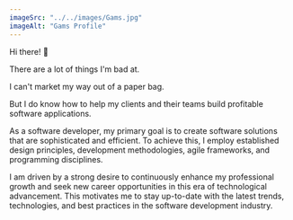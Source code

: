 ```yaml
---
imageSrc: "../../images/Gams.jpg"
imageAlt: "Gams Profile"
---
```


Hi there! 🤗

There are a lot of things I'm bad at.

I can't market my way out of a paper bag.

But I do know how to help my clients and their teams build profitable software applications.

As a software developer, my primary goal is to create software solutions that are sophisticated and efficient. To achieve this, I employ established design principles, development methodologies, agile frameworks, and programming disciplines.

I am driven by a strong desire to continuously enhance my professional growth and seek new career opportunities in this era of technological advancement. This motivates me to stay up-to-date with the latest trends, technologies, and best practices in the software development industry.
